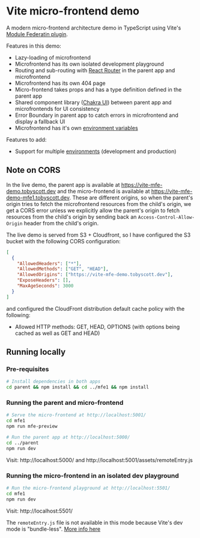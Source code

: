 # Vite micro-frontend demo

A modern micro-frontend architecture demo in TypeScript using Vite's [Module Federatin plugin](https://github.com/originjs/vite-plugin-federation).

Features in this demo:

- Lazy-loading of microfrontend
- Microfrontend has its own isolated development playground
- Routing and sub-routing with [React Router](https://reactrouter.com/) in the parent app and microfrontend
- Microfrontend has its own 404 page
- Micro-frontend takes props and has a type definition defined in the parent app
- Shared component library ([Chakra UI](https://chakra-ui.com/)) between parent app and microfrontends for UI consistency
- Error Boundary in parent app to catch errors in microfrontend and display a fallback UI
- Microfrontend has it's own [environment variables](https://vitejs.dev/guide/env-and-mode)

Features to add:

- Support for multiple [environments](https://vitejs.dev/guide/env-and-mode) (development and production)

## Note on CORS

In the live demo, the parent app is available at https://vite-mfe-demo.tobyscott.dev and the micro-frontend is available at https://vite-mfe-demo-mfe1.tobyscott.dev. These are different origins, so when the parent's origin tries to fetch the microfrontend resources from the child's origin, we get a CORS error unless we explicitly allow the parent's origin to fetch resources from the child's origin by sending back an `Access-Control-Allow-Origin` header from the child's origin.

The live demo is served from S3 + Cloudfront, so I have configured the S3 bucket with the following CORS configuration:

```json
[
  {
    "AllowedHeaders": ["*"],
    "AllowedMethods": ["GET", "HEAD"],
    "AllowedOrigins": ["https://vite-mfe-demo.tobyscott.dev"],
    "ExposeHeaders": [],
    "MaxAgeSeconds": 3000
  }
]
```

and configured the CloudFront distribution default cache policy with the following:

- Allowed HTTP methods: GET, HEAD, OPTIONS (with options being cached as well as GET and HEAD)

## Running locally

### Pre-requisites

```sh
# Install dependencies in both apps
cd parent && npm install && cd ../mfe1 && npm install
```

### Running the parent and micro-frontend

```sh
# Serve the micro-frontend at http://localhost:5001/
cd mfe1
npm run mfe-preview

# Run the parent app at http://localhost:5000/
cd ../parent
npm run dev
```

Visit: http://localhost:5000/ and http://localhost:5001/assets/remoteEntry.js

### Running the micro-frontend in an isolated dev playground

```sh
# Run the micro-frontend playground at http://localhost:5501/
cd mfe1
npm run dev
```

Visit: http://localhost:5501/

The `remoteEntry.js` file is not available in this mode because Vite's dev mode is "bundle-less". [More info here](https://github.com/originjs/vite-plugin-federation?tab=readme-ov-file#vite-dev-mode)
